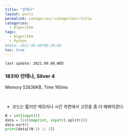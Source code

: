 ```yaml
---
title: "안테나"
layout: posts
permalink: categories/:categories/:title
categories:
  - Algorithm
tags:
  - Algorithm
  - Python
#date: 2021-09-08T00:30:00
toc: true
---
```


`last update: 2021.09.08.WED` 

### 18310 안테나, Silver 4
Memory 52636KB, Time 160ms

<br>

* 코드는 짧지만 메모리나 시간 측면에서 고민을 좀 더 해봐야겠다.

```python
N = int(input())
data = list(map(int, input().split()))
data.sort()
print(data[(N-1) // 2])
```